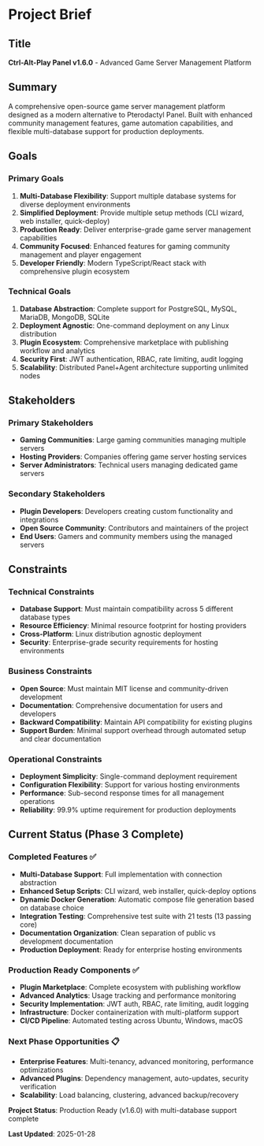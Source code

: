 # Project Brief

## Title
**Ctrl-Alt-Play Panel v1.6.0** - Advanced Game Server Management Platform

## Summary
A comprehensive open-source game server management platform designed as a modern alternative to Pterodactyl Panel. Built with enhanced community management features, game automation capabilities, and flexible multi-database support for production deployments.

## Goals

### Primary Goals
1. **Multi-Database Flexibility**: Support multiple database systems for diverse deployment environments
2. **Simplified Deployment**: Provide multiple setup methods (CLI wizard, web installer, quick-deploy)
3. **Production Ready**: Deliver enterprise-grade game server management capabilities
4. **Community Focused**: Enhanced features for gaming community management and player engagement
5. **Developer Friendly**: Modern TypeScript/React stack with comprehensive plugin ecosystem

### Technical Goals
1. **Database Abstraction**: Complete support for PostgreSQL, MySQL, MariaDB, MongoDB, SQLite
2. **Deployment Agnostic**: One-command deployment on any Linux distribution
3. **Plugin Ecosystem**: Comprehensive marketplace with publishing workflow and analytics
4. **Security First**: JWT authentication, RBAC, rate limiting, audit logging
5. **Scalability**: Distributed Panel+Agent architecture supporting unlimited nodes

## Stakeholders

### Primary Stakeholders
- **Gaming Communities**: Large gaming communities managing multiple servers
- **Hosting Providers**: Companies offering game server hosting services
- **Server Administrators**: Technical users managing dedicated game servers

### Secondary Stakeholders
- **Plugin Developers**: Developers creating custom functionality and integrations
- **Open Source Community**: Contributors and maintainers of the project
- **End Users**: Gamers and community members using the managed servers

## Constraints

### Technical Constraints
- **Database Support**: Must maintain compatibility across 5 different database types
- **Resource Efficiency**: Minimal resource footprint for hosting providers
- **Cross-Platform**: Linux distribution agnostic deployment
- **Security**: Enterprise-grade security requirements for hosting environments

### Business Constraints
- **Open Source**: Must maintain MIT license and community-driven development
- **Documentation**: Comprehensive documentation for users and developers
- **Backward Compatibility**: Maintain API compatibility for existing plugins
- **Support Burden**: Minimal support overhead through automated setup and clear documentation

### Operational Constraints
- **Deployment Simplicity**: Single-command deployment requirement
- **Configuration Flexibility**: Support for various hosting environments
- **Performance**: Sub-second response times for all management operations
- **Reliability**: 99.9% uptime requirement for production deployments

## Current Status (Phase 3 Complete)

### Completed Features ✅
- **Multi-Database Support**: Full implementation with connection abstraction
- **Enhanced Setup Scripts**: CLI wizard, web installer, quick-deploy options
- **Dynamic Docker Generation**: Automatic compose file generation based on database choice
- **Integration Testing**: Comprehensive test suite with 21 tests (13 passing core)
- **Documentation Organization**: Clean separation of public vs development documentation
- **Production Deployment**: Ready for enterprise hosting environments

### Production Ready Components ✅
- **Plugin Marketplace**: Complete ecosystem with publishing workflow
- **Advanced Analytics**: Usage tracking and performance monitoring
- **Security Implementation**: JWT auth, RBAC, rate limiting, audit logging
- **Infrastructure**: Docker containerization with multi-platform support
- **CI/CD Pipeline**: Automated testing across Ubuntu, Windows, macOS

### Next Phase Opportunities 📋
- **Enterprise Features**: Multi-tenancy, advanced monitoring, performance optimizations
- **Advanced Plugins**: Dependency management, auto-updates, security verification
- **Scalability**: Load balancing, clustering, advanced backup/recovery

**Project Status**: Production Ready (v1.6.0) with multi-database support complete

**Last Updated**: 2025-01-28
